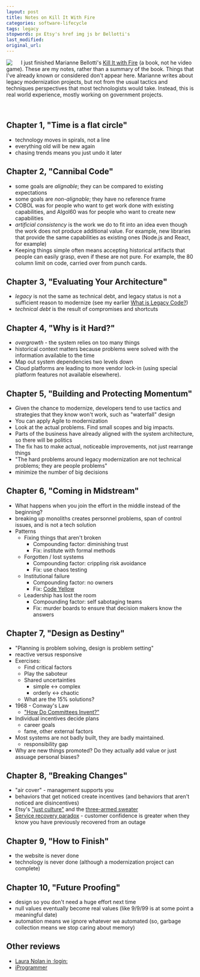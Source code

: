```yaml
---
layout: post
title: Notes on Kill It With Fire
categories: software-lifecycle
tags: legacy
stopwords: px Etsy's href img js br Bellotti's
last_modified:
original_url:
---
```


<a target="_blank" href="https://www.amazon.com/gp/product/B08CTFY4JP/ref=as_li_tl?ie=UTF8&camp=1789&creative=9325&creativeASIN=B08CTFY4JP&linkCode=as2&tag=hashbang09-20&linkId=e0c15536e295a4fdca05586fb603fa7c" ><img style="padding-top: 0; padding-right: 20px" align="left" border="0" src="//ws-na.amazon-adsystem.com/widgets/q?_encoding=UTF8&MarketPlace=US&ASIN=B08CTFY4JP&ServiceVersion=20070822&ID=AsinImage&WS=1&Format=_SL250_&tag=hashbang09-20"></a>

I just finished Marianne Bellotti's [Kill It with Fire](https://amzn.to/3G0pXbW) (a book, not he video game). These are my notes, rather than a summary of the book.
Things that I've already known or considered don't appear here. Marianne writes about legacy modernization projects, but not from the usual tactics and techniques
perspectives that most technologists would take. Instead, this is real world experience, mostly working on government projects.

<!--more-->

<br clear="all" />

## Chapter 1, "Time is a flat circle"

* technology moves in spirals, not a line
* everything old will be new again
* chasing trends means you just undo it later

## Chapter 2, "Cannibal Code"

* some goals are *alignable*; they can be compared to existing expectations
* some goals are *non-alignable*; they have no reference frame
* COBOL was for people who want to get work done with existing capabilities, and Algol60 was for people who want to create new capabilities
* *artificial consistency* is the work we do to fit into an idea even though the work does not produce additional value. For example, new libraries that provide the same capabilities as existing ones (Node.js and React, for example)
* Keeping things simple often means accepting historical artifacts that people can easily grasp, even if these are not pure. For example, the 80 column limit on code, carried over from punch cards.

## Chapter 3, "Evaluating Your Architecture"

* *legacy* is not the same as technical debt, and legacy status is not a sufficient reason to modernize (see my earlier [What is Legacy Code?](https://briandfoy.github.io/what-is-legacy-code/))
* *technical debt* is the result of compromises and shortcuts

## Chapter 4, "Why is it Hard?"

* *overgrowth* - the system relies on too many things
* historical context matters because problems were solved with the information available to the time
* Map out system dependencies two levels down
* Cloud platforms are leading to more vendor lock-in (using special platform features not available elsewhere).

## Chapter 5, "Building and Protecting Momentum"

* Given the chance to modernize, developers tend to use tactics and strategies that they know won't work, such as "waterfall" design
* You can apply Agile to modernization
* Look at the actual problems. Find small scopes and big impacts.
* Parts of the business have already aligned with the system architecture, so there will be politics
* The fix has to make actual, noticeable improvements, not just rearrange things
* "The hard problems around legacy modernization are not technical problems; they are people problems"
* minimize the number of big decisions

## Chapter 6, "Coming in Midstream"

* What happens when you join the effort in the middle instead of the beginning?
* breaking up monoliths creates personnel problems, span of control issues, and is not a tech solution
* Patterns
	* Fixing things that aren't broken
		* Compounding factor: diminishing trust
		* Fix: institute with formal methods
	* Forgotten / lost systems
		* Compounding factor: crippling risk avoidance
		* Fix: use chaos testing
	* Institutional failure
		* Compounding factor: no owners
		* Fix: [Code Yellow](https://markcarrigan.net/2016/01/10/googles-war-against-latency/)
	* Leadership has lost the room
		* Compounding factor: self sabotaging teams
		* Fix: murder boards to ensure that decision makers know the answers

## Chapter 7, "Design as Destiny"

* "Planning is problem solving, design is problem setting"
* reactive versus responsive
* Exercises:
	* Find critical factors
	* Play the saboteur
	* Shared uncertainties
		* simple ↔ complex
		* orderly ↔ chaotic
	* What are the 15% solutions?
* 1968 - Conway's Law
	* ["How Do Committees Invent?" ](https://web.archive.org/web/20190929004831/http://www.melconway.com/Home/Conways_Law.html)
* Individual incentives decide plans
	* career goals
	* fame, other external factors
* Most systems are not badly built, they are badly maintained.
	* responsibility gap
* Why are new things promoted? Do they actually add value or just assuage personal biases?

## Chapter 8, "Breaking Changes"

* "air cover" - management supports you
* behaviors that get noticed create incentives (and behaviors that aren't noticed are disincentives)
* Etsy's ["just culture"](https://codeascraft.com/2012/05/22/blameless-postmortems/) and the [three-armed sweater](https://www.infoq.com/articles/crafting-resilient-culture/)
* [Service recovery paradox](https://www.customerthermometer.com/customer-retention-ideas/the-service-recovery-paradox/) - customer confidence is greater when they know you have previously recovered from an outage

## Chapter 9, "How to Finish"

* the website is never done
* technology is never done (although a modernization project can complete)

## Chapter 10, "Future Proofing"

* design so you don't need a huge effort next time
* null values eventually become real values (like 9/9/99 is at some point a meaningful date)
* automation means we ignore whatever we automated (so, garbage collection means we stop caring about memory)

## Other reviews

* [Laura Nolan in ;login:](https://www.usenix.org/publications/loginonline/kill-it-fire)
* [iProgrammer](https://www.i-programmer.info/bookreviews/28-general-interest/14808-kill-it-with-fire.html)
